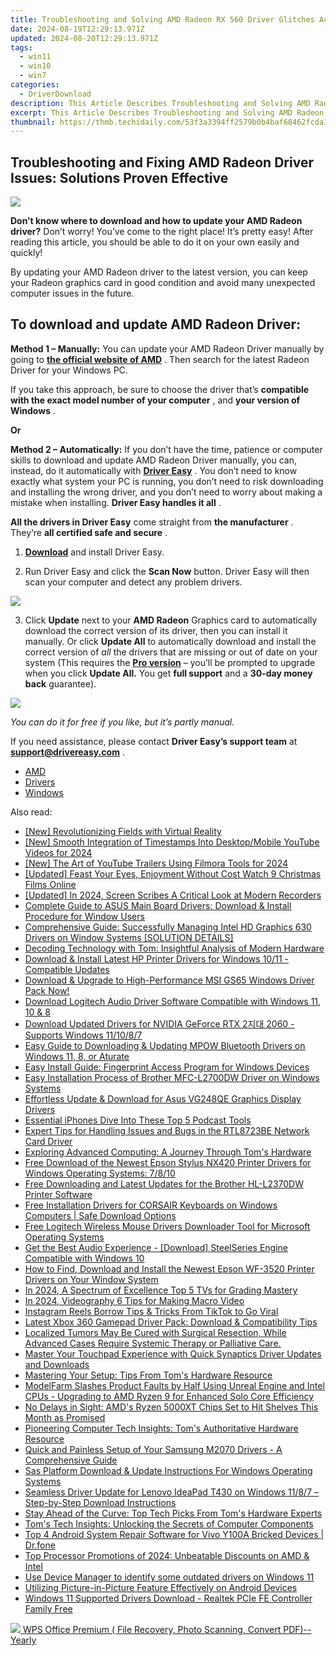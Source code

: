 ```yaml
---
title: Troubleshooting and Solving AMD Radeon RX 560 Driver Glitches Across Windows Platforms
date: 2024-08-19T12:29:13.971Z
updated: 2024-08-20T12:29:13.971Z
tags:
  - win11
  - win10
  - win7
categories:
  - DriverDownload
description: This Article Describes Troubleshooting and Solving AMD Radeon RX 560 Driver Glitches Across Windows Platforms
excerpt: This Article Describes Troubleshooting and Solving AMD Radeon RX 560 Driver Glitches Across Windows Platforms
thumbnail: https://thmb.techidaily.com/53f3a3394ff2579b0b4baf68462fcda182f1a767bab5dec28fa2cd5b42632e26.jpg
---
```


## Troubleshooting and Fixing AMD Radeon Driver Issues: Solutions Proven Effective

![](https://images.drivereasy.com/wp-content/uploads/2019/01/image-47.png)

 **Don’t know where to download and how to update your AMD Radeon driver?** Don’t worry! You’ve come to the right place! It’s pretty easy! After reading this article, you should be able to do it on your own easily and quickly!  

 By updating your AMD Radeon driver to the latest version, you can keep your Radeon graphics card in good condition and avoid many unexpected computer issues in the future.

## **To download and update AMD Radeon Driver:**

**Method 1 – Manually:**  You can update your AMD Radeon Driver manually by going to **[the official website of AMD](https://www.amd.com/en)**  . Then search for the latest Radeon Driver for your Windows PC.

 If you take this approach, be sure to choose the driver that’s **compatible with the exact model number of your computer** , and **your version of Windows** .

**Or**

**Method 2 – Automatically:** If you don’t have the time, patience or computer skills to download and update AMD Radeon Driver manually, you can, instead, do it automatically with **[Driver Easy](https://tools.techidaily.com/drivereasy/download/)**  . You don’t need to know exactly what system your PC is running, you don’t need to risk downloading and installing the wrong driver, and you don’t need to worry about making a mistake when installing. **Driver Easy handles it all** .

**All the drivers in Driver Easy** come straight from **the manufacturer** . They‘re **all certified safe and secure** .

 1) **[Download](https://tools.techidaily.com/drivereasy/download/)**  and install Driver Easy.

 2) Run Driver Easy and click the **Scan Now** button. Driver Easy will then scan your computer and detect any problem drivers.

![](https://images.drivereasy.com/wp-content/uploads/2019/01/image-38.png)

 3) Click **Update** next to your **AMD Radeon** Graphics card to automatically download the correct version of its driver, then you can install it manually. Or click **Update All** to automatically download and install the correct version of _all_ the drivers that are missing or out of date on your system (This requires the **[Pro version](https://tools.techidaily.com/drivereasy/download/)**  – you’ll be prompted to upgrade when you click **Update All.**  You get **full support** and a **30-day money back** guarantee).

![](https://images.drivereasy.com/wp-content/uploads/2019/01/image-39.png)

_You can do it for free if you like, but it’s partly manual._

 If you need assistance, please contact **Driver Easy’s support team** at [**support@drivereasy.com**](https://tools.techidaily.com/drivereasy/download/) .

* [AMD](https://tools.techidaily.com/drivereasy/download/)
* [Drivers](https://tools.techidaily.com/drivereasy/download/)
* [Windows](https://tools.techidaily.com/drivereasy/download/)

<ins class="adsbygoogle"
     style="display:block"
     data-ad-format="autorelaxed"
     data-ad-client="ca-pub-7571918770474297"
     data-ad-slot="1223367746"></ins>



<ins class="adsbygoogle"
     style="display:block"
     data-ad-client="ca-pub-7571918770474297"
     data-ad-slot="8358498916"
     data-ad-format="auto"
     data-full-width-responsive="true"></ins>

<span class="atpl-alsoreadstyle">Also read:</span>
<div><ul>
<li><a href="https://extra-approaches.techidaily.com/new-revolutionizing-fields-with-virtual-reality/"><u>[New] Revolutionizing Fields with Virtual Reality</u></a></li>
<li><a href="https://youtube-lab.techidaily.com/mooth-integration-of-timestamps-into-desktopmobile-youtube-videos-for-2024/"><u>[New] Smooth Integration of Timestamps Into Desktop/Mobile YouTube Videos for 2024</u></a></li>
<li><a href="https://youtube-tips.techidaily.com/he-art-of-youtube-trailers-using-filmora-tools-for-2024/"><u>[New] The Art of YouTube Trailers Using Filmora Tools for 2024</u></a></li>
<li><a href="https://facebook-video-share.techidaily.com/updated-feast-your-eyes-enjoyment-without-cost-watch-9-christmas-films-online/"><u>[Updated] Feast Your Eyes, Enjoyment Without Cost  Watch 9 Christmas Films Online</u></a></li>
<li><a href="https://on-screen-recording.techidaily.com/updated-in-2024-screen-scribes-a-critical-look-at-modern-recorders/"><u>[Updated] In 2024, Screen Scribes  A Critical Look at Modern Recorders</u></a></li>
<li><a href="https://hardware-help.techidaily.com/complete-guide-to-asus-main-board-drivers-download-and-install-procedure-for-window-users/"><u>Complete Guide to ASUS Main Board Drivers: Download & Install Procedure for Window Users</u></a></li>
<li><a href="https://hardware-help.techidaily.com/comprehensive-guide-successfully-managing-intel-hd-graphics-630-drivers-on-window-systems-solution-details/"><u>Comprehensive Guide: Successfully Managing Intel HD Graphics 630 Drivers on Window Systems [SOLUTION DETAILS]</u></a></li>
<li><a href="https://hardware-help.techidaily.com/decoding-technology-with-tom-insightful-analysis-of-modern-hardware/"><u>Decoding Technology with Tom: Insightful Analysis of Modern Hardware</u></a></li>
<li><a href="https://hardware-help.techidaily.com/download-and-install-latest-hp-printer-drivers-for-windows-1011-compatible-updates/"><u>Download & Install Latest HP Printer Drivers for Windows 10/11 - Compatible Updates</u></a></li>
<li><a href="https://hardware-help.techidaily.com/1722971386383-download-and-upgrade-to-high-performance-msi-gs65-windows-driver-pack-now/"><u>Download & Upgrade to High-Performance MSI GS65 Windows Driver Pack Now!</u></a></li>
<li><a href="https://hardware-help.techidaily.com/download-logitech-audio-driver-software-compatible-with-windows-11-10-and-8/"><u>Download Logitech Audio Driver Software Compatible with Windows 11, 10 & 8</u></a></li>
<li><a href="https://hardware-help.techidaily.com/download-updated-drivers-for-nvidia-geforce-rtx-2-2060-supports-windows-111087/"><u>Download Updated Drivers for NVIDIA GeForce RTX 2지대 2060 - Supports Windows 11/10/8/7</u></a></li>
<li><a href="https://hardware-help.techidaily.com/easy-guide-to-downloading-and-updating-mpow-bluetooth-drivers-on-windows-11-8-or-aturate/"><u>Easy Guide to Downloading & Updating MPOW Bluetooth Drivers on Windows 11, 8, or Aturate</u></a></li>
<li><a href="https://hardware-help.techidaily.com/easy-install-guide-fingerprint-access-program-for-windows-devices/"><u>Easy Install Guide: Fingerprint Access Program for Windows Devices</u></a></li>
<li><a href="https://hardware-help.techidaily.com/easy-installation-process-of-brother-mfc-l2700dw-driver-on-windows-systems/"><u>Easy Installation Process of Brother MFC-L2700DW Driver on Windows Systems</u></a></li>
<li><a href="https://hardware-help.techidaily.com/effortless-update-and-download-for-asus-vg248qe-graphics-display-drivers/"><u>Effortless Update & Download for Asus VG248QE Graphics Display Drivers</u></a></li>
<li><a href="https://extra-resources.techidaily.com/essential-iphones-dive-into-these-top-5-podcast-tools/"><u>Essential iPhones  Dive Into These Top 5 Podcast Tools</u></a></li>
<li><a href="https://hardware-help.techidaily.com/expert-tips-for-handling-issues-and-bugs-in-the-rtl8723be-network-card-driver/"><u>Expert Tips for Handling Issues and Bugs in the RTL8723BE Network Card Driver</u></a></li>
<li><a href="https://hardware-help.techidaily.com/exploring-advanced-computing-a-journey-through-toms-hardware/"><u>Exploring Advanced Computing: A Journey Through Tom's Hardware</u></a></li>
<li><a href="https://hardware-help.techidaily.com/free-download-of-the-newest-epson-stylus-nx420-printer-drivers-for-windows-operating-systems-7810/"><u>Free Download of the Newest Epson Stylus NX420 Printer Drivers for Windows Operating Systems: 7/8/10</u></a></li>
<li><a href="https://hardware-help.techidaily.com/free-downloading-and-latest-updates-for-the-brother-hl-l2370dw-printer-software/"><u>Free Downloading and Latest Updates for the Brother HL-L2370DW Printer Software</u></a></li>
<li><a href="https://hardware-help.techidaily.com/free-installation-drivers-for-corsair-keyboards-on-windows-computers-safe-download-options/"><u>Free Installation Drivers for CORSAIR Keyboards on Windows Computers | Safe Download Options</u></a></li>
<li><a href="https://hardware-help.techidaily.com/free-logitech-wireless-mouse-drivers-downloader-tool-for-microsoft-operating-systems/"><u>Free Logitech Wireless Mouse Drivers Downloader Tool for Microsoft Operating Systems</u></a></li>
<li><a href="https://hardware-help.techidaily.com/get-the-best-audio-experience-download-steelseries-engine-compatible-with-windows-10/"><u>Get the Best Audio Experience - [Download] SteelSeries Engine Compatible with Windows 10</u></a></li>
<li><a href="https://hardware-help.techidaily.com/how-to-find-download-and-install-the-newest-epson-wf-3520-printer-drivers-on-your-window-system/"><u>How to Find, Download and Install the Newest Epson WF-3520 Printer Drivers on Your Window System</u></a></li>
<li><a href="https://fox-blue.techidaily.com/in-2024-a-spectrum-of-excellence-top-5-tvs-for-grading-mastery/"><u>In 2024, A Spectrum of Excellence  Top 5 TVs for Grading Mastery</u></a></li>
<li><a href="https://extra-guidance.techidaily.com/in-2024-videography-6-tips-for-making-macro-video/"><u>In 2024, Videography  6 Tips for Making Macro Video</u></a></li>
<li><a href="https://instagram-videos.techidaily.com/instagram-reels-borrow-tips-and-tricks-from-tiktok-to-go-viral/"><u>Instagram Reels  Borrow Tips & Tricks From TikTok to Go Viral</u></a></li>
<li><a href="https://hardware-help.techidaily.com/latest-xbox-360-gamepad-driver-pack-download-and-compatibility-tips/"><u>Latest Xbox 360 Gamepad Driver Pack: Download & Compatibility Tips</u></a></li>
<li><a href="https://hardware-help.techidaily.com/localized-tumors-may-be-cured-with-surgical-resection-while-advanced-cases-require-systemic-therapy-or-palliative-care/"><u>Localized Tumors May Be Cured with Surgical Resection, While Advanced Cases Require Systemic Therapy or Palliative Care.</u></a></li>
<li><a href="https://hardware-help.techidaily.com/master-your-touchpad-experience-with-quick-synaptics-driver-updates-and-downloads/"><u>Master Your Touchpad Experience with Quick Synaptics Driver Updates and Downloads</u></a></li>
<li><a href="https://hardware-help.techidaily.com/mastering-your-setup-tips-from-toms-hardware-resource/"><u>Mastering Your Setup: Tips From Tom's Hardware Resource</u></a></li>
<li><a href="https://hardware-help.techidaily.com/modelfarm-slashes-product-faults-by-half-using-unreal-engine-and-intel-cpus-upgrading-to-amd-ryzen-9-for-enhanced-solo-core-efficiency/"><u>ModelFarm Slashes Product Faults by Half Using Unreal Engine and Intel CPUs - Upgrading to AMD Ryzen 9 for Enhanced Solo Core Efficiency</u></a></li>
<li><a href="https://hardware-help.techidaily.com/no-delays-in-sight-amds-ryzen-5000xt-chips-set-to-hit-shelves-this-month-as-promised/"><u>No Delays in Sight: AMD's Ryzen 5000XT Chips Set to Hit Shelves This Month as Promised</u></a></li>
<li><a href="https://hardware-help.techidaily.com/pioneering-computer-tech-insights-toms-authoritative-hardware-resource/"><u>Pioneering Computer Tech Insights: Tom's Authoritative Hardware Resource</u></a></li>
<li><a href="https://hardware-help.techidaily.com/quick-and-painless-setup-of-your-samsung-m2070-drivers-a-comprehensive-guide/"><u>Quick and Painless Setup of Your Samsung M2070 Drivers - A Comprehensive Guide</u></a></li>
<li><a href="https://hardware-help.techidaily.com/sas-platform-download-and-update-instructions-for-windows-operating-systems/"><u>Sas Platform Download & Update Instructions For Windows Operating Systems</u></a></li>
<li><a href="https://hardware-help.techidaily.com/seamless-driver-update-for-lenovo-ideapad-t430-on-windows-1187-step-by-step-download-instructions/"><u>Seamless Driver Update for Lenovo IdeaPad T430 on Windows 11/8/7 – Step-by-Step Download Instructions</u></a></li>
<li><a href="https://hardware-help.techidaily.com/stay-ahead-of-the-curve-top-tech-picks-from-toms-hardware-experts/"><u>Stay Ahead of the Curve: Top Tech Picks From Tom's Hardware Experts</u></a></li>
<li><a href="https://hardware-help.techidaily.com/toms-tech-insights-unlocking-the-secrets-of-computer-components/"><u>Tom's Tech Insights: Unlocking the Secrets of Computer Components</u></a></li>
<li><a href="https://howto.techidaily.com/top-4-android-system-repair-software-for-vivo-y100a-bricked-devices-drfone-by-drfone-fix-android-problems-fix-android-problems/"><u>Top 4 Android System Repair Software for Vivo Y100A Bricked Devices | Dr.fone</u></a></li>
<li><a href="https://hardware-help.techidaily.com/top-processor-promotions-of-2024-unbeatable-discounts-on-amd-and-intel/"><u>Top Processor Promotions of 2024: Unbeatable Discounts on AMD & Intel</u></a></li>
<li><a href="https://techidaily.com/use-device-manager-to-identify-some-outdated-drivers-on-windows-11-by-drivereasy-guide/"><u>Use Device Manager to identify some outdated drivers on Windows 11</u></a></li>
<li><a href="https://techtrends.techidaily.com/utilizing-picture-in-picture-feature-effectively-on-android-devices/"><u>Utilizing Picture-in-Picture Feature Effectively on Android Devices</u></a></li>
<li><a href="https://hardware-help.techidaily.com/windows-11-supported-drivers-download-realtek-pcie-fe-controller-family-free/"><u>Windows 11 Supported Drivers Download - Realtek PCIe FE Controller Family Free</u></a></li>
</ul></div>

<!-- affiliate ads begin -->
<a href="https://secure.2checkout.com/order/checkout.php?PRODS=38729081&QTY=1&AFFILIATE=108875&CART=1"><img src="https://website-prod.cache.wpscdn.com/img/wps-spreadsheet-free-excel-editor-online-offline-1x.93e269d.png" border="0">
WPS Office Premium ( File Recovery, Photo Scanning, Convert PDF)--Yearly</a>
<!-- affiliate ads end -->
